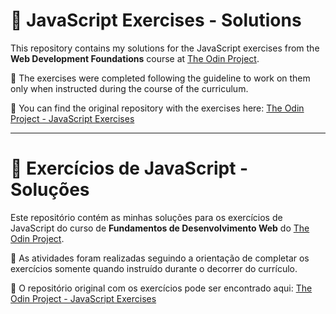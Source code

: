# 📘 JavaScript Exercises - Solutions

This repository contains my solutions for the JavaScript exercises from the **Web Development Foundations** course at [The Odin Project](https://www.theodinproject.com/).

🧠 The exercises were completed following the guideline to work on them only when instructed during the course of the curriculum.

🔗 You can find the original repository with the exercises here: [The Odin Project - JavaScript Exercises](https://github.com/TheOdinProject/javascript-exercises)

---

# 📘 Exercícios de JavaScript - Soluções

Este repositório contém as minhas soluções para os exercícios de JavaScript do curso de **Fundamentos de Desenvolvimento Web** do [The Odin Project](https://www.theodinproject.com/).

🧠 As atividades foram realizadas seguindo a orientação de completar os exercícios somente quando instruído durante o decorrer do currículo.

🔗 O repositório original com os exercícios pode ser encontrado aqui: [The Odin Project - JavaScript Exercises](https://github.com/TheOdinProject/javascript-exercises)
